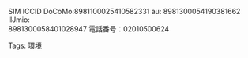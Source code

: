 SIM ICCID DoCoMo:8981100025410582331 au: 8981300054190381662 IIJmio:  
8981300058401028947 電話番号：02010500624  

Tags: 環境